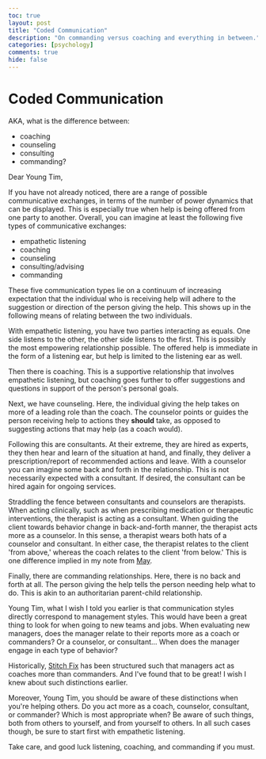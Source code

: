 ```yaml
---
toc: true
layout: post
title: "Coded Communication"
description: "On commanding versus coaching and everything in between."
categories: [psychology]
comments: true
hide: false
---
```



# Coded Communication

AKA, what is the difference between:
- coaching
- counseling
- consulting
- commanding?

Dear Young Tim,

If you have not already noticed,
there are a range of possible communicative exchanges,
in terms of the number of power dynamics that can be displayed.
This is especially true when help is being offered from one party to another.
Overall, you can imagine at least the following five types of communicative
exchanges:
- empathetic listening
- coaching
- counseling
- consulting/advising
- commanding

These five communication types lie on a continuum of increasing expectation
that the individual who is receiving help will adhere to the
suggestion or direction of the person giving the help.
This shows up in the following means of relating between the two individuals.

With empathetic listening, you have two parties interacting as equals.
One side listens to the other, the other side listens to the first.
This is possibly the most empowering relationship possible.
The offered help is immediate in the form of a listening ear,
but help is limited to the listening ear as well.

Then there is coaching.
This is a supportive relationship that involves empathetic listening,
but coaching goes further to offer suggestions and questions in support of the person's personal goals.

Next, we have counseling.
Here, the individual giving the help takes on more of a leading role
than the coach.
The counselor points or guides the person receiving help
to actions they **should** take,
as opposed to suggesting actions that may help (as a coach would).

Following this are consultants.
At their extreme, they are hired as experts,
they then hear and learn of the situation at hand,
and finally,
they deliver a prescription/report of recommended actions and leave.
With a counselor you can imagine some back and forth in the relationship.
This is not necessarily expected with a consultant.
If desired, the consultant can be hired again for ongoing services.

Straddling the fence between consultants and counselors are therapists.
When acting clinically, such as when prescribing medication or
therapeutic interventions,
the therapist is acting as a consultant.
When guiding the client towards behavior change in back-and-forth manner,
the therapist acts more as a counselor.
In this sense, a therapist wears both hats of a counselor and consultant.
In either case, the therapist relates to the client 'from above,'
whereas the coach relates to the client 'from below.'
This is one difference implied in my note from [May](https://timothyb0912.github.io/blog/psychology/2021/05/30/Psychological-optimization.html).

Finally, there are commanding relationships.
Here, there is no back and forth at all.
The person giving the help tells the person needing help what to do.
This is akin to an authoritarian parent-child relationship.

Young Tim,
what I wish I told you earlier is that communication styles
directly correspond to management styles.
This would have been a great thing to look for
when going to new teams and jobs.
When evaluating new managers,
does the manager relate to their reports more as a coach or commanders?
Or a counselor, or consultant...
When does the manager engage in each type of behavior?

Historically, [Stitch Fix](https://cultivating-algos.stitchfix.com/) has been structured such that
managers act as coaches more than commanders.
And I've found that to be great!
I wish I knew about such distinctions earlier.

Moreover, Young Tim,
you should be aware of these distinctions when you're helping others.
Do you act more as a coach, counselor, consultant, or commander?
Which is most appropriate when?
Be aware of such things,
both from others to yourself,
and from yourself to others.
In all such cases though,
be sure to start first with empathetic listening.

Take care, and good luck listening, coaching, and commanding if you must.
